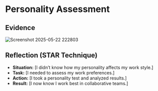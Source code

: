 # **Personality Assessment**  

## **Evidence**  
![Screenshot 2025-05-22 222803](https://github.com/user-attachments/assets/fd30e157-303b-4547-996b-789a6d8694a1)

## **Reflection (STAR Technique)**  
- **Situation:** [I didn’t know how my personality affects my work style.]  
- **Task:** [I needed to assess my work preferences.]  
- **Action:** [I took a personality test and analyzed results.]  
- **Result:** [I now know I work best in collaborative teams.]  

